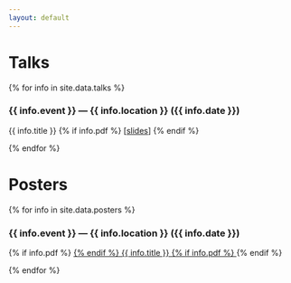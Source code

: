 ```yaml
---
layout: default
---
```


# Talks

{% for info in site.data.talks %}

<div class="talk-info">
<h3>{{ info.event }}<span> — {{ info.location }} ({{ info.date }})</span></h3>
{{ info.title }}
{% if info.pdf %}
[<a href="{{ site.url }}/assets/pdfs/talks/{{ info.pdf }}" target="_blank">slides</a>]
{% endif %}
</div>

{% endfor %}

# Posters

{% for info in site.data.posters %}

<div class="poster-info">
<h3>{{ info.event }}<span> — {{ info.location }} ({{ info.date }})</span></h3>
{% if info.pdf %}
<a href="{{ site.url }}/assets/pdfs/posters/{{ info.pdf }}" target="_blank">
{% endif %}
{{ info.title }}
{% if info.pdf %}
</a>
{% endif %}
</div>

{% endfor %}
